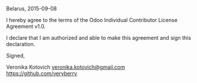 Belarus, 2015-09-08

I hereby agree to the terms of the Odoo Individual Contributor License Agreement v1.0.

I declare that I am authorized and able to make this agreement and sign this declaration.

Signed,

Veronika Kotovich veronika.kotovich@gmail.com https://github.com/veryberry